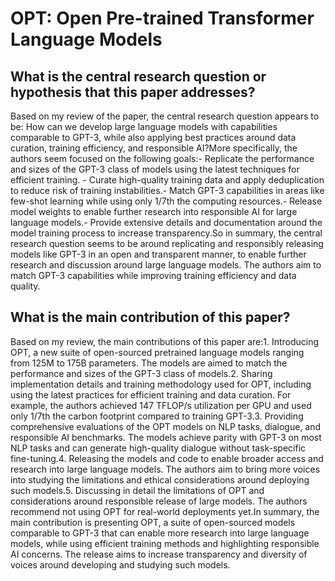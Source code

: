 # OPT: Open Pre-trained Transformer Language Models

## What is the central research question or hypothesis that this paper addresses?

Based on my review of the paper, the central research question appears to be: How can we develop large language models with capabilities comparable to GPT-3, while also applying best practices around data curation, training efficiency, and responsible AI?More specifically, the authors seem focused on the following goals:- Replicate the performance and sizes of the GPT-3 class of models using the latest techniques for efficient training. - Curate high-quality training data and apply deduplication to reduce risk of training instabilities.- Match GPT-3 capabilities in areas like few-shot learning while using only 1/7th the computing resources.- Release model weights to enable further research into responsible AI for large language models.- Provide extensive details and documentation around the model training process to increase transparency.So in summary, the central research question seems to be around replicating and responsibly releasing models like GPT-3 in an open and transparent manner, to enable further research and discussion around large language models. The authors aim to match GPT-3 capabilities while improving training efficiency and data quality.


## What is the main contribution of this paper?

Based on my review, the main contributions of this paper are:1. Introducing OPT, a new suite of open-sourced pretrained language models ranging from 125M to 175B parameters. The models are aimed to match the performance and sizes of the GPT-3 class of models.2. Sharing implementation details and training methodology used for OPT, including using the latest practices for efficient training and data curation. For example, the authors achieved 147 TFLOP/s utilization per GPU and used only 1/7th the carbon footprint compared to training GPT-3.3. Providing comprehensive evaluations of the OPT models on NLP tasks, dialogue, and responsible AI benchmarks. The models achieve parity with GPT-3 on most NLP tasks and can generate high-quality dialogue without task-specific fine-tuning.4. Releasing the models and code to enable broader access and research into large language models. The authors aim to bring more voices into studying the limitations and ethical considerations around deploying such models.5. Discussing in detail the limitations of OPT and considerations around responsible release of large models. The authors recommend not using OPT for real-world deployments yet.In summary, the main contribution is presenting OPT, a suite of open-sourced models comparable to GPT-3 that can enable more research into large language models, while using efficient training methods and highlighting responsible AI concerns. The release aims to increase transparency and diversity of voices around developing and studying such models.
